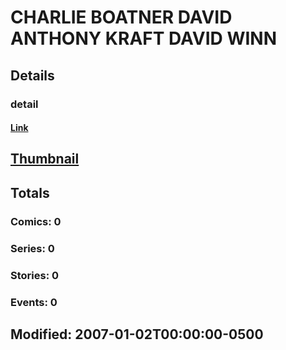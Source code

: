 # CHARLIE BOATNER DAVID ANTHONY KRAFT DAVID WINN 
## Details
### detail
#### [Link](http://marvel.com/comics/creators/7228/charlie_boatner_david_anthony_kraft_david_winn?utm_campaign=apiRef&utm_source=225578a89fc76f3d20fbffda5d17a88d)
## [Thumbnail](http://i.annihil.us/u/prod/marvel/i/mg/b/40/image_not_available.jpg)
## Totals
### Comics: 0
### Series: 0
### Stories: 0
### Events: 0
## Modified: 2007-01-02T00:00:00-0500